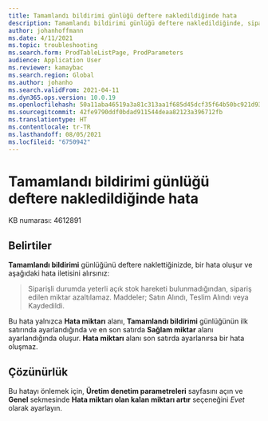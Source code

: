 ```yaml
---
title: Tamamlandı bildirimi günlüğü deftere nakledildiğinde hata
description: Tamamlandı bildirimi günlüğü deftere nakledildiğinde, sipariş edilen miktarın azaltılamadığını belirten bir hata iletisi alırsınız.
author: johanhoffmann
ms.date: 4/11/2021
ms.topic: troubleshooting
ms.search.form: ProdTableListPage, ProdParameters
audience: Application User
ms.reviewer: kamaybac
ms.search.region: Global
ms.author: johanho
ms.search.validFrom: 2021-04-11
ms.dyn365.ops.version: 10.0.19
ms.openlocfilehash: 50a11aba46519a3a81c313aa1f685d45dcf35f64b50bc921d93968efab13b7b9
ms.sourcegitcommit: 42fe9790ddf0bdad911544deaa82123a396712fb
ms.translationtype: HT
ms.contentlocale: tr-TR
ms.lasthandoff: 08/05/2021
ms.locfileid: "6750942"
---
```

# <a name="error-when-the-report-as-finished-journal-is-posted"></a>Tamamlandı bildirimi günlüğü deftere nakledildiğinde hata

KB numarası: 4612891

## <a name="symptoms"></a>Belirtiler

**Tamamlandı bildirimi** günlüğünü deftere naklettiğinizde, bir hata oluşur ve aşağıdaki hata iletisini alırsınız:

> Siparişli durumda yeterli açık stok hareketi bulunmadığından, sipariş edilen miktar azaltılamaz. Maddeler; Satın Alındı, Teslim Alındı veya Kaydedildi.

Bu hata yalnızca **Hata miktarı** alanı, **Tamamlandı bildirimi** günlüğünün ilk satırında ayarlandığında ve en son satırda **Sağlam miktar** alanı ayarlandığında oluşur. **Hata miktarı** alanı son satırda ayarlanırsa bir hata oluşmaz.

## <a name="resolution"></a>Çözünürlük

Bu hatayı önlemek için, **Üretim denetim parametreleri** sayfasını açın ve **Genel** sekmesinde **Hata miktarı olan kalan miktarı artır** seçeneğini *Evet* olarak ayarlayın.
